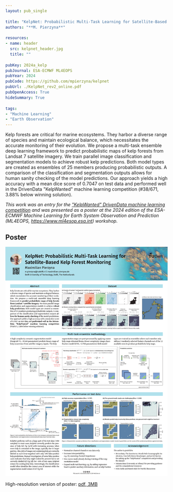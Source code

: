 ```yaml
---
layout: pub_single

title: "KelpNet: Probabilistic Multi-Task Learning for Satellite-Based Kelp Forest Monitoring"
authors: "**M. Pierzyna**"

resources:
- name: header
  src: kelpnet_header.jpg
  title: ""

pubKey: 2024a_kelp
pubJournal: ESA-ECMWF ML4EOPS
pubYear: 2024
pubCode: https://github.com/mpierzyna/kelpnet
pubUrl: ./KelpNet_rev2_online.pdf
pubOpenAccess: True
hideSummary: True

tags:
- "Machine Learning"
- "Earth Observation"
---
```

Kelp forests are critical for marine ecosystems. 
They harbor a diverse range of species and maintain ecological balance, which necessitates the accurate monitoring of their evolution. 
We propose a multi-task ensemble deep learning framework to predict probabilistic maps of kelp forests from Landsat 7 satellite imagery. 
We train parallel image classification and segmentation models to achieve robust kelp predictions. 
Both model types are created as ensembles of 25 members producing probabilistic outputs. 
A comparison of the classification and segmentation outputs allows for human sanity checking of the model predictions. 
Our approach yields a high accuracy with a mean dice score of 0.7047 on test data and performed well in the DrivenData "KelpWanted" machine learning competition (#38/671, 3.88% below winning solution).

_This work was an entry for the ["KelpWanted" DrivenData machine learning competition](https://www.drivendata.org/competitions/255/kelp-forest-segmentation/)
and was presented as a poster at the 2024 edition of the ESA-ECMWF Machine Learning for Earth System Observation and Prediction (ML4EOPS, https://www.ml4esop.esa.int) workshop._

## Poster

![KelpNet poster](KelpNet_rev2_thumb.png)

High-resolution version of poster: [pdf, 3MB](./KelpNet_rev2_online.pdf)
